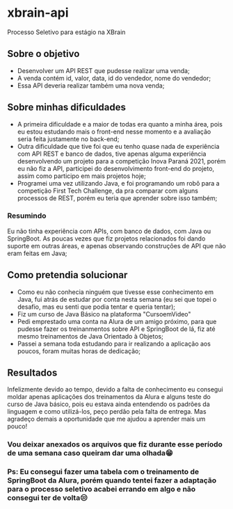 # xbrain-api
Processo Seletivo para estágio na XBrain

## Sobre o objetivo
- Desenvolver um API REST que pudesse realizar uma venda;
- A venda contém id, valor, data, id do vendedor, nome do vendedor;
- Essa API deveria realizar também uma nova venda;

## Sobre minhas dificuldades
- A primeira dificuldade e a maior de todas era quanto a minha área, pois eu estou estudando mais o front-end nesse momento e a avaliação seria feita justamente no back-end;
- Outra dificuldade que tive foi que eu tenho quase nada de experiência com API REST e banco de dados, tive apenas alguma experiência desenvolvendo um projeto para a competição Inova Paraná 2021, porém eu não fiz a API, participei do desenvolvimento front-end do projeto, assim como participo em mais projetos hoje;
- Programei uma vez utilizando Java, e foi programando um robô para a competição First Tech Challenge, da pra comparar com alguns processos de REST, porém eu teria que aprender sobre isso também;
### Resumindo
Eu não tinha experiência com APIs, com banco de dados, com Java ou SpringBoot. As poucas vezes que fiz projetos relacionados foi dando suporte em outras áreas, e apenas observando construções de API que não eram feitas em Java;

## Como pretendia solucionar
- Como eu não conhecia ninguém que tivesse esse conhecimento em Java, fui atrás de estudar por conta nesta semana (eu sei que topei o desafio, mas eu senti que podia tentar e queria tentar);
- Fiz um curso de Java Básico na plataforma "CursoemVideo"
- Pedi emprestado uma conta na Alura de um amigo próximo, para que pudesse fazer os treinanmentos sobre API e SpringBoot de lá, fiz até mesmo treinamentos de Java Orientado à Objetos;
- Passei a semana toda estudando para ir realizando a aplicação aos poucos, foram muitas horas de dedicação;

## Resultados
Infelizmente devido ao tempo, devido a falta de conhecimento eu consegui moldar apenas aplicações dos treinamentos da Alura e alguns teste do curso de Java básico, pois eu estava ainda entendendo os padrões da linguagem e como utilizá-los, peço perdão pela falta de entrega. Mas agradeço demais a oportunidade que me ajudou a aprender mais um pouco!

### Vou deixar anexados os arquivos que fiz durante esse período de uma semana caso queiram dar uma olhada😁
### Ps: Eu consegui fazer uma tabela com o treinamento de SpringBoot da Alura, porém quando tentei fazer a adaptação para o processo seletivo acabei errando em algo e não consegui ter de volta😒
